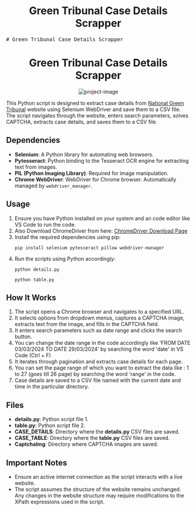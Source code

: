 <center>

# Green Tribunal Case Details Scrapper

</center>

<span style="font-family: 'Source Code Pro', monospace;"># Green Tribunal Case Details Scrapper</span>

<h1 align="center" id="title">Green Tribunal Case Details Scrapper</h1>



<p align="center"><img src="https://socialify.git.ci/KAMRANKHANALWI/ClimateJustice/image?description=1&amp;descriptionEditable=&amp;font=Source%20Code%20Pro&amp;language=1&amp;name=1&amp;pattern=Circuit%20Board&amp;theme=Dark" alt="project-image"></p>

This Python script is designed to extract case details from [National Green Tribunal](https://www.greentribunal.gov.in/judgementOrder/zonalbenchwise) website using Selenium WebDriver and save them to a CSV file. The script navigates through the website, enters search parameters, solves CAPTCHA, extracts case details, and saves them to a CSV file.

## Dependencies
- **Selenium**: A Python library for automating web browsers.
- **Pytesseract**: Python binding to the Tesseract OCR engine for extracting text from images.
- **PIL (Python Imaging Library)**: Required for image manipulation.
- **Chrome WebDriver**: WebDriver for Chrome browser. Automatically managed by `webdriver_manager`.

## Usage
1. Ensure you have Python installed on your system and an code editor like VS Code to run the code.
2. Also Download ChromeDriver from here:
   [ChromeDriver Download Page](https://chromedriver.chromium.org/downloads)
3. Install the required dependencies using pip:
   ```
   pip install selenium pytesseract pillow webdriver-manager
   ```
3. Run the scripts using Python accordingly:
   ```
   python details.py
   ```
   ```
   python table.py
   ```

## How It Works
1. The script opens a Chrome browser and navigates to a specified URL.
2. It selects options from dropdown menus, captures a CAPTCHA image, extracts text from the image, and fills in the CAPTCHA field.
3. It enters search parameters such as date range and clicks the search button.
4. You can change the date range in the code accordingly like 'FROM DATE 03/03/2024 TO DATE 29/03/2024' by searching the word 'date' in VS Code (Ctrl + F)
5. It iterates through pagination and extracts case details for each page.
6. You can set the page range of which you want to extract the data like : 1 to 27 (goes till 26 page) by searching the word 'range' in the code.
7. Case details are saved to a CSV file named with the current date and time in the particular directory.


## Files
- **details.py**: Python script file 1.
- **table.py**: Python script file 2.
- **CASE_DETAILS**: Directory where the **details.py** CSV files are saved.
- **CASE_TABLE**: Directory where the **table.py** CSV files are saved.
- **CaptchaImg**: Directory where CAPTCHA images are saved.


## Important Notes
- Ensure an active internet connection as the script interacts with a live website.
- The script assumes the structure of the website remains unchanged. Any changes in the website structure may require modifications to the XPath expressions used in the script.
